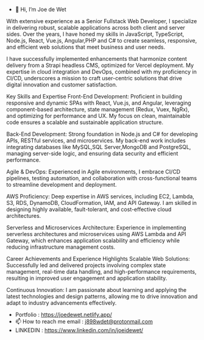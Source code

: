- 👋 Hi, I’m Joe de Wet
  
With extensive experience as a Senior Fullstack Web Developer, I specialize in delivering robust, scalable applications across both client and server sides. Over the years, I have honed my skills in JavaScript, TypeScript, Node.js, React, Vue.js, Angular,PHP and C# to create seamless, responsive, and efficient web solutions that meet business and user needs.

I have successfully implemented enhancements that harmonize content delivery from a Strapi headless CMS, optimized for Vercel deployment. My expertise in cloud integration and DevOps, combined with my proficiency in CI/CD, underscores a mission to craft user-centric solutions that drive digital innovation and customer satisfaction.

Key Skills and Expertise
Front-End Development: Proficient in building responsive and dynamic SPAs with React, Vue.js, and Angular, leveraging component-based architecture, state management (Redux, Vuex, NgRx), and optimizing for performance and UX. My focus on clean, maintainable code ensures a scalable and sustainable application structure.

Back-End Development: Strong foundation in Node.js and C# for developing APIs, RESTful services, and microservices. My back-end work includes integrating databases like MySQL,SQL Server,MongoDB and PostgreSQL, managing server-side logic, and ensuring data security and efficient performance.

Agile & DevOps: Experienced in Agile environments, I embrace CI/CD pipelines, testing automation, and collaboration with cross-functional teams to streamline development and deployment.

AWS Proficiency: Deep expertise in AWS services, including EC2, Lambda, S3, RDS, DynamoDB, CloudFormation, IAM, and API Gateway. I am skilled in designing highly available, fault-tolerant, and cost-effective cloud architectures.

Serverless and Microservices Architecture: Experience in implementing serverless architectures and microservices using AWS Lambda and API Gateway, which enhances application scalability and efficiency while reducing infrastructure management costs.

Career Achievements and Experience Highlights
Scalable Web Solutions: Successfully led and delivered projects involving complex state management, real-time data handling, and high-performance requirements, resulting in improved user engagement and application stability.

Continuous Innovation: I am passionate about learning and applying the latest technologies and design patterns, allowing me to drive innovation and adapt to industry advancements effectively.

- Portfolio                    :  https://joedewet.netlify.app/
- 📫 How to reach me email    :  j898wdet@protonmail.com
- LINKEDIN                     : https://www.linkedin.com/in/joeidewet/


